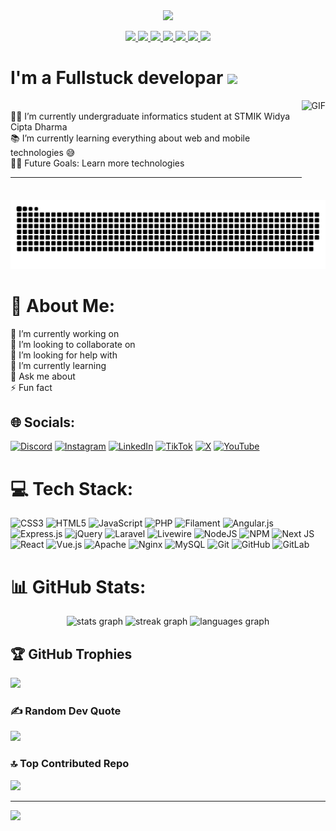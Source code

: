 <div align="center">
  <img height="200" src="https://i.imgur.com/4ASafy0.png"  />
  <p align="center">
<a href="#">
  <img src="https://img.shields.io/badge/LinkedIn-%230077B5.svg?logo=linkedin&logoColor=white"/>
</a> 
<a href="#">
  <img src="https://img.shields.io/badge/WhatsApp-25D366?logo=whatsapp&logoColor=white"/>
</a>
<a href="#">
  <img src="https://img.shields.io/badge/TikTok-%23000000.svg?logo=TikTok&logoColor=white"/>
</a>
<a href="#">
  <img src="https://img.shields.io/badge/Instagram-%23E4405F.svg?logo=Instagram&logoColor=white"/>
</a>
<a href="#">
  <img src="https://img.shields.io/badge/YouTube-%23FF0000.svg?logo=YouTube&logoColor=white"/>
</a>
<a href="#">
  <img src="https://img.shields.io/badge/X-black.svg?logo=X&logoColor=white"/>
</a>
<a href="#">
  <img src="https://img.shields.io/badge/Discord-%237289DA.svg?logo=discord&logoColor=white"/>
</a>
  </p>
  
  

</div>


<h1>I'm a Fullstuck developar <img src="https://emojis.slackmojis.com/emojis/images/1577305505/7373/hand_wave.gif?1577305505" width="50" /> </h1>
<img align="right" alt="GIF" height="160px" margin="0px" src="https://media.giphy.com/media/du3J3cXyzhj75IOgvA/giphy.gif" />
<br/>
👨‍💻 I’m currently undergraduate informatics student at STMIK Widya Cipta Dharma
<br/>
📚 I’m currently learning everything about web and mobile technologies 😅
<br/>
💪🏼 Future Goals: Learn more technologies

---

<div align="center">
  <picture align="center">
    <source media="(prefers-color-scheme: dark)" srcset="https://raw.githubusercontent.com/platane/platane/output/github-contribution-grid-snake-dark.svg">
    <source media="(prefers-color-scheme: light)" srcset="https://raw.githubusercontent.com/platane/platane/output/github-contribution-grid-snake.svg">
    <img alt="github contribution grid snake animation" src="https://raw.githubusercontent.com/platane/platane/output/github-contribution-grid-snake.svg">
  </picture>
</div>





# 💫 About Me:
🔭 I’m currently working on<br>👯 I’m looking to collaborate on<br>🤝 I’m looking for help with<br>🌱 I’m currently learning<br>💬 Ask me about<br>⚡ Fun fact


## 🌐 Socials:
[![Discord](https://img.shields.io/badge/Discord-%237289DA.svg?logo=discord&logoColor=white)](https://discord.gg/#) [![Instagram](https://img.shields.io/badge/Instagram-%23E4405F.svg?logo=Instagram&logoColor=white)](https://instagram.com/#) [![LinkedIn](https://img.shields.io/badge/LinkedIn-%230077B5.svg?logo=linkedin&logoColor=white)](https://linkedin.com/in/#) [![TikTok](https://img.shields.io/badge/TikTok-%23000000.svg?logo=TikTok&logoColor=white)](https://tiktok.com/@#) [![X](https://img.shields.io/badge/X-black.svg?logo=X&logoColor=white)](https://x.com/#) [![YouTube](https://img.shields.io/badge/YouTube-%23FF0000.svg?logo=YouTube&logoColor=white)](https://youtube.com/@#) 

# 💻 Tech Stack:
![CSS3](https://img.shields.io/badge/css3-%231572B6.svg?style=flat&logo=css3&logoColor=white) ![HTML5](https://img.shields.io/badge/html5-%23E34F26.svg?style=flat&logo=html5&logoColor=white) ![JavaScript](https://img.shields.io/badge/javascript-%23323330.svg?style=flat&logo=javascript&logoColor=%23F7DF1E) ![PHP](https://img.shields.io/badge/php-%23777BB4.svg?style=flat&logo=php&logoColor=white) ![Filament](https://img.shields.io/badge/Filament-FFAA00?style=flat&logoColor=%23000000) ![Angular.js](https://img.shields.io/badge/angular.js-%23E23237.svg?style=flat&logo=angularjs&logoColor=white) ![Express.js](https://img.shields.io/badge/express.js-%23404d59.svg?style=flat&logo=express&logoColor=%2361DAFB) ![jQuery](https://img.shields.io/badge/jquery-%230769AD.svg?style=flat&logo=jquery&logoColor=white) ![Laravel](https://img.shields.io/badge/laravel-%23FF2D20.svg?style=flat&logo=laravel&logoColor=white) ![Livewire](https://img.shields.io/badge/livewire-%234e56a6.svg?style=flat&logo=livewire&logoColor=white) ![NodeJS](https://img.shields.io/badge/node.js-6DA55F?style=flat&logo=node.js&logoColor=white) ![NPM](https://img.shields.io/badge/NPM-%23CB3837.svg?style=flat&logo=npm&logoColor=white) ![Next JS](https://img.shields.io/badge/Next-black?style=flat&logo=next.js&logoColor=white) ![React](https://img.shields.io/badge/react-%2320232a.svg?style=flat&logo=react&logoColor=%2361DAFB) ![Vue.js](https://img.shields.io/badge/vue.js-%2335495e.svg?style=flat&logo=vuedotjs&logoColor=%234FC08D) ![Apache](https://img.shields.io/badge/apache-%23D42029.svg?style=flat&logo=apache&logoColor=white) ![Nginx](https://img.shields.io/badge/nginx-%23009639.svg?style=flat&logo=nginx&logoColor=white) ![MySQL](https://img.shields.io/badge/mysql-4479A1.svg?style=flat&logo=mysql&logoColor=white) ![Git](https://img.shields.io/badge/git-%23F05033.svg?style=flat&logo=git&logoColor=white) ![GitHub](https://img.shields.io/badge/github-%23121011.svg?style=flat&logo=github&logoColor=white) ![GitLab](https://img.shields.io/badge/gitlab-%23181717.svg?style=flat&logo=gitlab&logoColor=white)
# 📊 GitHub Stats:
<div align="center">
  <img src="https://github-readme-stats.vercel.app/api?username=akrammuh&theme=ambient_gradient&hide_border=false&include_all_commits=true&count_private=true" height="150" alt="stats graph"  />
  <img src="https://github-readme-streak-stats.herokuapp.com/?user=akrammuh&theme=ambient_gradient&hide_border=false" height="150" alt="streak graph"  />
  <img src="https://github-readme-stats.vercel.app/api/top-langs/?username=akrammuh&theme=ambient_gradient&hide_border=false&include_all_commits=true&count_private=true&layout=compact" height="150" alt="languages graph"  />
  
</div>

## 🏆 GitHub Trophies
![](https://github-profile-trophy.vercel.app/?username=akrammuh&theme=radical&no-frame=false&no-bg=false&margin-w=4)

### ✍️ Random Dev Quote
![](https://quotes-github-readme.vercel.app/api?type=horizontal&theme=radical)

### 🔝 Top Contributed Repo
![](https://github-contributor-stats.vercel.app/api?username=akrammuh&limit=5&theme=ambient_gradient&combine_all_yearly_contributions=true)

---
[![](https://visitcount.itsvg.in/api?id=akrammuh&icon=2&color=9)](https://visitcount.itsvg.in)

<!-- Proudly created with GPRM ( https://gprm.itsvg.in ) -->
